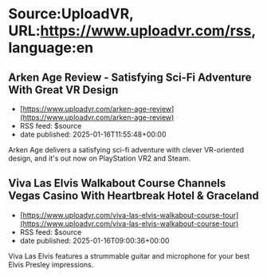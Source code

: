 # Source:UploadVR, URL:https://www.uploadvr.com/rss, language:en

## Arken Age Review - Satisfying Sci-Fi Adventure With Great VR Design
 - [https://www.uploadvr.com/arken-age-review](https://www.uploadvr.com/arken-age-review)
 - RSS feed: $source
 - date published: 2025-01-16T11:55:48+00:00

Arken Age delivers a satisfying sci-fi adventure with clever VR-oriented design, and it&#39;s out now on PlayStation VR2 and Steam.

## Viva Las Elvis Walkabout Course Channels Vegas Casino With Heartbreak Hotel &amp; Graceland
 - [https://www.uploadvr.com/viva-las-elvis-walkabout-course-tour](https://www.uploadvr.com/viva-las-elvis-walkabout-course-tour)
 - RSS feed: $source
 - date published: 2025-01-16T09:00:36+00:00

Viva Las Elvis features a strummable guitar and microphone for your best Elvis Presley impressions.

